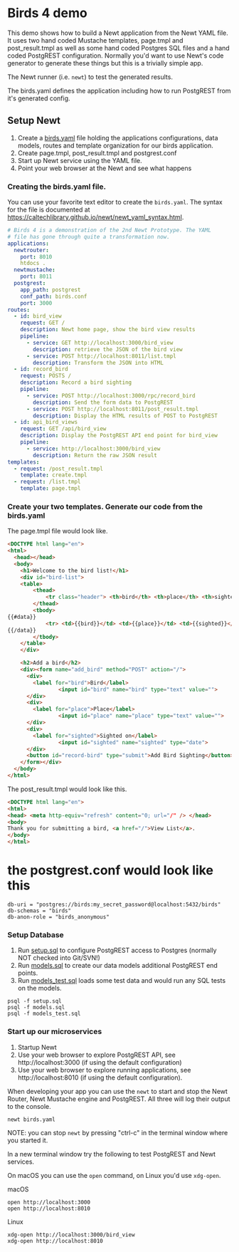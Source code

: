 
# Birds 4 demo

This demo shows how to build a Newt application from the Newt YAML file.
It uses two hand coded Mustache templates, page.tmpl and post_result.tmpl
as well as some hand coded Postgres SQL files and a hand coded PostgREST
configuration.  Normally you'd want to use Newt's code generator to generate
these things but this is a trivially simple app.

The Newt runner (i.e. `newt`)
to test the generated results.

The birds.yaml defines the application including how to run PostgREST from 
it's generated config.

## Setup Newt

1. Create a [birds.yaml](birds.yaml) file holding the applications configurations,
   data models, routes and template organization for our birds application.
2. Create page.tmpl, post_result.tmpl and postgrest.conf
3. Start up Newt service using the YAML file.
4. Point your web browser at the Newt and see what happens

### Creating the birds.yaml file.

You can use your favorite text editor to create the `birds.yaml`. The syntax for
the file is documented at <https://caltechlibrary.github.io/newt/newt_yaml_syntax.html>.

~~~yaml
# Birds 4 is a demonstration of the 2nd Newt Prototype. The YAML
# file has gone through quite a transformation now.
applications:
  newtrouter:
    port: 8010
    htdocs .
  newtmustache:
    port: 8011
  postgrest:
    app_path: postgrest
    conf_path: birds.conf
    port: 3000
routes:
  - id: bird_view
    request: GET /
    description: Newt home page, show the bird view results
    pipeline:
      - service: GET http://localhost:3000/bird_view
        description: retrieve the JSON of the bird view
      - service: POST http://localhost:8011/list.tmpl
        description: Transform the JSON into HTML
  - id: record_bird
    request: POSTS / 
    description: Record a bird sighting
    pipeline:
      - service: POST http://localhost:3000/rpc/record_bird
        description: Send the form data to PostgREST
      - service: POST http://localhost:8011/post_result.tmpl
        description: Display the HTML results of POST to PostgREST
  - id: api_bird_views
    request: GET /api/bird_view
    description: Display the PostgREST API end point for bird_view
    pipeline:
      - service: http://localhost:3000/bird_view
        description: Return the raw JSON result
templates:
  - request: /post_result.tmpl
    template: create.tmpl
  - request: /list.tmpl
    template: page.tmpl
~~~

### Create your two templates. Generate our code from the birds.yaml

The page.tmpl file would look like.

~~~html
<DOCTYPE html lang="en">
<html>
  <head></head>
  <body>
    <h1>Welcome to the bird list!</h1>
    <div id="bird-list">
	<table>
		<thead>
			<tr class="header"> <th>bird</th> <th>place</th> <th>sighted</th> </tr>
		</thead>
		<tbody>
{{#data}}
			<tr> <td>{{bird}}</td> <td>{{place}}</td> <td>{{sighted}}</td> </tr>
{{/data}}
		</tbody>
	</table>
	</div>

    <h2>Add a bird</h2>
    <div><form name="add_bird" method="POST" action="/">
      <div>
        <label for="bird">Bird</label>
                <input id="bird" name="bird" type="text" value="">
      </div>
      <div>
        <label for="place">Place</label>
                <input id="place" name="place" type="text" value="">
      </div>
      <div>
        <label for="sighted">Sighted on</label>
                <input id="sighted" name="sighted" type="date">
      </div>
      <button id="record-bird" type="submit">Add Bird Sighting</button>
    </form></div>
  </body>
</html>
~~~

The post_result.tmpl would look like this.

~~~html
<DOCTYPE html lang="en">
<html>
<head> <meta http-equiv="refresh" content="0; url="/" /> </head>
<body>
Thank you for submitting a bird, <a href="/">View List</a>.
</body>
</html>
~~~

# the postgrest.conf would look like this

~~~
db-uri = "postgres://birds:my_secret_password@localhost:5432/birds"
db-schemas = "birds"
db-anon-role = "birds_anonymous"
~~~

### Setup Database

1. Run [setup.sql](setup.sql) to configure PostgREST access to Postgres (normally NOT checked into Git/SVN!)
2. Run [models.sql](models.sql) to create our data models additional PostgREST end points.
3. Run [models_test.sql](models_test.sql) loads some test data and would run any SQL tests on the models.

~~~
psql -f setup.sql
psql -f models.sql
psql -f models_test.sql
~~~

### Start up our microservices

1. Startup Newt
2. Use your web browser to explore PostgREST API, see http://localhost:3000 (if using the default configuration)
3. Use your web browser to explore running applications, see http://localhost:8010 (if using the default configuration).

When developing your app you can use the `newt` to start and stop the Newt Router, Newt Mustache engine and PostgREST.
All three will log their output to the console.

~~~
newt birds.yaml
~~~

NOTE: you can stop `newt` by pressing "ctrl-c" in the terminal window where you started it.

In a new terminal window try the following to test PostgREST and Newt services.

On macOS you can use the `open` command, on Linux you'd use `xdg-open`.

macOS

~~~
open http://localhost:3000
open http://localhost:8010
~~~

Linux

~~~
xdg-open http://localhost:3000/bird_view
xdg-open http://localhost:8010
~~~

